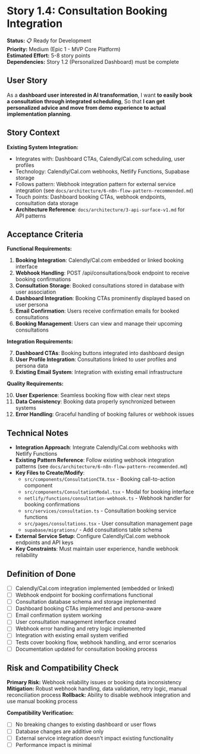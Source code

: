 # Story 1.4: Consultation Booking Integration

**Status:** 📋 Ready for Development  
**Priority:** Medium (Epic 1 - MVP Core Platform)  
**Estimated Effort:** 5-8 story points  
**Dependencies:** Story 1.2 (Personalized Dashboard) must be complete

## User Story

As a **dashboard user interested in AI transformation**,
I want **to easily book a consultation through integrated scheduling**,
So that **I can get personalized advice and move from demo experience to actual implementation planning**.

## Story Context

**Existing System Integration:**
- Integrates with: Dashboard CTAs, Calendly/Cal.com scheduling, user profiles
- Technology: Calendly/Cal.com webhooks, Netlify Functions, Supabase storage
- Follows pattern: Webhook integration pattern for external service integration (see `docs/architecture/6-n8n-flow-pattern-recommended.md`)
- Touch points: Dashboard booking CTAs, webhook endpoints, consultation data storage
- **Architecture Reference**: `docs/architecture/3-api-surface-v1.md` for API patterns

## Acceptance Criteria

**Functional Requirements:**

1. **Booking Integration**: Calendly/Cal.com embedded or linked booking interface
2. **Webhook Handling**: POST /api/consultations/book endpoint to receive booking confirmations
3. **Consultation Storage**: Booked consultations stored in database with user association
4. **Dashboard Integration**: Booking CTAs prominently displayed based on user persona
5. **Email Confirmation**: Users receive confirmation emails for booked consultations
6. **Booking Management**: Users can view and manage their upcoming consultations

**Integration Requirements:**

7. **Dashboard CTAs**: Booking buttons integrated into dashboard design
8. **User Profile Integration**: Consultations linked to user profiles and persona data
9. **Existing Email System**: Integration with existing email infrastructure

**Quality Requirements:**

10. **User Experience**: Seamless booking flow with clear next steps
11. **Data Consistency**: Booking data properly synchronized between systems
12. **Error Handling**: Graceful handling of booking failures or webhook issues

## Technical Notes

- **Integration Approach**: Integrate Calendly/Cal.com webhooks with Netlify Functions
- **Existing Pattern Reference**: Follow existing webhook integration patterns (see `docs/architecture/6-n8n-flow-pattern-recommended.md`)
- **Key Files to Create/Modify**:
  - `src/components/ConsultationCTA.tsx` - Booking call-to-action component
  - `src/components/ConsultationModal.tsx` - Modal for booking interface
  - `netlify/functions/consultation-webhook.ts` - Webhook handler for booking confirmations
  - `src/services/consultation.ts` - Consultation booking service functions
  - `src/pages/consultations.tsx` - User consultation management page
  - `supabase/migrations/` - Add consultations table schema
- **External Service Setup**: Configure Calendly/Cal.com webhook endpoints and API keys
- **Key Constraints**: Must maintain user experience, handle webhook reliability

## Definition of Done

- [ ] Calendly/Cal.com integration implemented (embedded or linked)
- [ ] Webhook endpoint for booking confirmations functional
- [ ] Consultation database schema and storage implemented
- [ ] Dashboard booking CTAs implemented and persona-aware
- [ ] Email confirmation system working
- [ ] User consultation management interface created
- [ ] Webhook error handling and retry logic implemented
- [ ] Integration with existing email system verified
- [ ] Tests cover booking flow, webhook handling, and error scenarios
- [ ] Documentation updated for consultation booking process

## Risk and Compatibility Check

**Primary Risk:** Webhook reliability issues or booking data inconsistency
**Mitigation:** Robust webhook handling, data validation, retry logic, manual reconciliation process
**Rollback:** Ability to disable webhook integration and use manual booking process

**Compatibility Verification:**
- [ ] No breaking changes to existing dashboard or user flows
- [ ] Database changes are additive only
- [ ] External service integration doesn't impact existing functionality
- [ ] Performance impact is minimal
